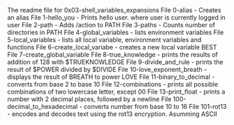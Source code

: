 The readme file for 0x03-shell_variables_expansions
File 0-alias - Creates an alias
File 1-hello_you - Prints hello user. where user is currently logged in user
File 2-path - Adds /action to PATH
File 3-paths - Counts number of directories in PATH
File 4-global_variables - lists environment variables
File 5-local_variables - lists all local variable, environment variables and functions
File 6-create_local_variabe - creates a new local variable BEST
File 7-create_global_variable
File 8-true_knowledge - prints the results of addition of 128 with $TRUEKNOWLEDGE
File 9-divide_and_rule - prints the result of $POWER divided by $DIVIDE
File 10-love_exponent_breath - displays the result of BREATH to power LOVE
File 11-binary_to_decimal - converts from base 2 to base 10
File 12-combinations - prints all possible combinations of two lowercase letter, except 00
File 13-print_float - prints a number with 2 decimal places, followed by a newline
File 100-decimal_to_hexadecimal - converts number from base 10 to 16
File 101-rot13 - encodes and decodes text using the rot13 encryption. Asumming ASCII
